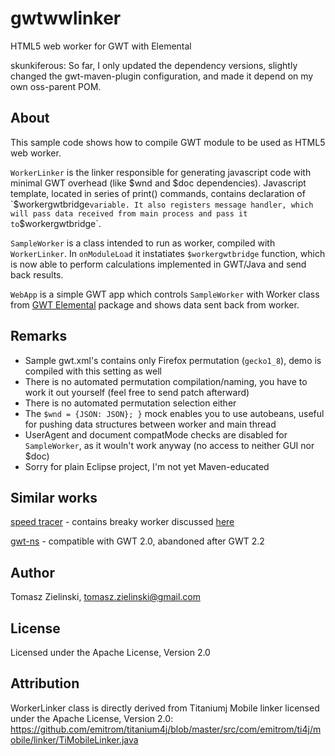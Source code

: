 gwtwwlinker
===========

HTML5 web worker for GWT with Elemental

skunkiferous: So far, I only updated the dependency versions, slightly changed the gwt-maven-plugin configuration, and made it depend on my own oss-parent POM.

About
----

This sample code shows how to compile GWT module to be used as HTML5 web worker.

`WorkerLinker` is the linker responsible for generating javascript code with minimal GWT overhead (like $wnd and $doc dependencies). Javascript template, located in series of print() commands, contains declaration of `$workergwtbridge` variable. It also registers message handler, which will pass data received from main process and pass it to `$workergwtbridge`.

`SampleWorker` is a class intended to run as worker, compiled with `WorkerLinker`. In `onModuleLoad` it instatiates `$workergwtbridge` function, which is now able to perform calculations implemented in GWT/Java and send back results.

`WebApp` is a simple GWT app which controls `SampleWorker` with Worker class from [GWT Elemental] package and shows data sent back from worker.

Remarks
----
* Sample gwt.xml's contains only Firefox permutation (`gecko1_8`), demo is compiled with this setting as well
* There is no automated permutation compilation/naming, you have to work it out yourself (feel free to send patch afterward)
* There is no automated permutation selection either
* The `$wnd = {JSON: JSON}; }` mock enables you to use autobeans, useful for pushing data structures between worker and main thread
* UserAgent and document compatMode checks are disabled for `SampleWorker`, as it wouln't work anyway (no access to neither GUI nor $doc)
* Sorry for plain Eclipse project, I'm not yet Maven-educated


Similar works
----
[speed tracer]  - contains breaky worker discussed [here]

[gwt-ns] - compatible with GWT 2.0, abandoned after GWT 2.2

Author
----
Tomasz Zielinski, tomasz.zielinski@gmail.com

License
----
Licensed under the Apache License, Version 2.0

Attribution
----
WorkerLinker class is directly derived from Titaniumj Mobile linker licensed under the Apache License, Version 2.0:
https://github.com/emitrom/titanium4j/blob/master/src/com/emitrom/ti4j/mobile/linker/TiMobileLinker.java

[GWT Elemental]: http://www.instantshift.com/2013/11/19/html5-features-with-gwt-elemental/
[gwt-ns]: http://code.google.com/p/gwt-ns
[Speed tracer]:https://developers.google.com/web-toolkit/speedtracer/
[here]:https://groups.google.com/forum/#!topic/google-web-toolkit/-vqHf5qMGgk

